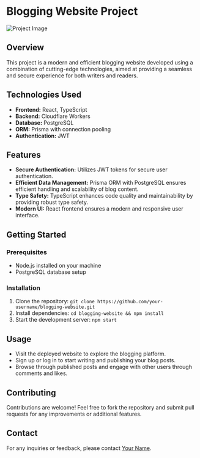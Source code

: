 # Blogging Website Project

![Project Image](project_image.png) <!-- Include an image of your project if available -->

## Overview

This project is a modern and efficient blogging website developed using a combination of cutting-edge technologies, aimed at providing a seamless and secure experience for both writers and readers.

## Technologies Used

- **Frontend:** React, TypeScript
- **Backend:** Cloudflare Workers
- **Database:** PostgreSQL
- **ORM:** Prisma with connection pooling
- **Authentication:** JWT

## Features

- **Secure Authentication:** Utilizes JWT tokens for secure user authentication.
- **Efficient Data Management:** Prisma ORM with PostgreSQL ensures efficient handling and scalability of blog content.
- **Type Safety:** TypeScript enhances code quality and maintainability by providing robust type safety.
- **Modern UI:** React frontend ensures a modern and responsive user interface.

## Getting Started

### Prerequisites

- Node.js installed on your machine
- PostgreSQL database setup

### Installation

1. Clone the repository: `git clone https://github.com/your-username/blogging-website.git`
2. Install dependencies: `cd blogging-website && npm install`
3. Start the development server: `npm start`

## Usage

- Visit the deployed website to explore the blogging platform.
- Sign up or log in to start writing and publishing your blog posts.
- Browse through published posts and engage with other users through comments and likes.

## Contributing

Contributions are welcome! Feel free to fork the repository and submit pull requests for any improvements or additional features.


## Contact

For any inquiries or feedback, please contact [Your Name](mailto:bidveprathmesh590@gmail.com).
